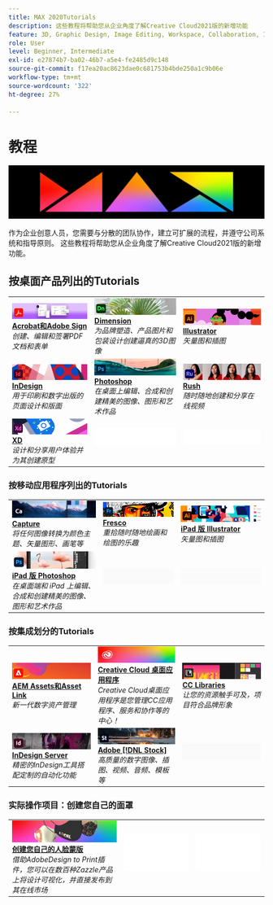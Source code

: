 ```yaml
---
title: MAX 2020Tutorials
description: 这些教程将帮助您从企业角度了解Creative Cloud2021版的新增功能
feature: 3D, Graphic Design, Image Editing, Workspace, Collaboration, Integrations, Workflow
role: User
level: Beginner, Intermediate
exl-id: e27874b7-ba02-46b7-a5e4-fe2485d9c148
source-git-commit: f17ea20ac8623dae0c681753b4bde250a1c9b06e
workflow-type: tm+mt
source-wordcount: '322'
ht-degree: 27%

---
```


# 教程

![Max 2020主页横幅](../assets/MAX.jpg)

作为企业创意人员，您需要与分散的团队协作，建立可扩展的流程，并遵守公司系统和指导原则。 这些教程将帮助您从企业角度了解Creative Cloud2021版的新增功能。

## 按桌面产品列出的Tutorials

<table style="table-layout:fixed">
<tr>
 <td>
    <a href="acrobat-sign.md">
      <img alt="Acrobat和Adobe Sign" src="../assets/DC.jpg" />
    </a>
    <div>
    <a href="acrobat-sign.md"><strong>Acrobat和Adobe Sign</strong></a>
    </div>
    <em>创建、编辑和签署PDF文档和表单</em>
    <br>
  </td>
  <td>
    <a href="dimension.md">
      <img alt="Dimension" src="../assets/Dimenio.jpg" />
    </a>
    <div>
    <a href="dimension.md"><strong>Dimension</strong></a>
    </div>
    <em>为品牌塑造、产品图片和包装设计创建逼真的3D图像</em>
    <br>
  </td>
  <td>
    <a href="illustrator.md">
      <img alt="Illustrator" src="../assets/Illustrator.jpg" />
    </a>
    <div>
    <a href="illustrator.md"><strong>Illustrator</strong></a>
    </div>
    <em>矢量图和插图</em>
    <br>
  </td>
</tr>
<tr>
 <td>
    <a href="indesign.md">
      <img alt="InDesign" src="../assets/InDesign.jpg" />
    </a>
    <div>
    <a href="indesign.md"><strong>InDesign</strong></a>
    </div>
    <em>用于印刷和数字出版的页面设计和版面</em>
    <br>
  </td>
  <td>
    <a href="photoshop.md">
      <img alt="Photoshop" src="../assets/Photoshop.jpg" />
    </a>
    <div>
    <a href="photoshop.md"><strong>Photoshop</strong></a>
    </div>
    <em>在桌面上编辑、合成和创建精美的图像、图形和艺术作品</em>
    <br>
  </td>
  <td>
    <a href="rush.md">
      <img alt="Rush" src="../assets/Rush.jpg" />
    </a>
    <div>
    <a href="rush.md"><strong>Rush</strong></a>
    </div>
    <em>随时随地创建和分享在线视频</em>
    <br>
  </td>
</tr>
<tr>
 <td>
    <a href="xd.md">
      <img alt="XD" src="../assets/XD.jpg" />
    </a>
    <div>
    <a href="xd.md"><strong>XD</strong></a>
    </div>
    <em>设计和分享用户体验并为其创建原型</em>
    <br>
  </td>
  <td>
    <img alt="间隔物" src="../assets/WhiteBanner_Spacer.png" />
    <div>
    <br>
  </td>
  <td>
    <img alt="间隔物" src="../assets/WhiteBanner_Spacer.png" />
    <div>
    <br>
  </td>
</tr>
</table>

### 按移动应用程序列出的Tutorials

<table style="table-layout:fixed">
<tr>
 <td>
    <a href="capture.md">
      <img alt="Capture" src="../assets/Capture.jpg" />
    </a>
    <div>
    <a href="capture.md"><strong>Capture</strong></a>
    </div>
    <em>将任何图像转换为颜色主题、矢量图形、画笔等</em>
    <br>
  </td>
  <td>
    <a href="fresco.md">
      <img alt="Fresco" src="../assets/Fresco.jpg" />
    </a>
    <div>
    <a href="fresco.md"><strong>Fresco</strong></a>
    </div>
    <em>重拾随时随地绘画和绘图的乐趣</em>
    <br>
  </td>
  <td>
    <a href="illustratoripad.md">
      <img alt="iPad 版 Illustrator" src="../assets/AIoniPad.jpg" />
    </a>
    <div>
    <a href="illustratoripad.md"><strong>iPad 版 Illustrator</strong></a>
    </div>
    <em>矢量图和插图</em>
    <br>
  </td>
</tr>
<tr>
 <td>
    <a href="photoshopipad.md">
      <img alt="iPad 版 Photoshop" src="../assets/PSoniPad.jpg" />
    </a>
    <div>
    <a href="photoshopipad.md"><strong>iPad 版 Photoshop</strong></a>
    </div>
    <em>在桌面端和 iPad 上编辑、合成和创建精美的图像、图形和艺术作品</em>
    <br>
  </td>
  <td>
    <img alt="间隔物" src="../assets/GrayBanner_Spacer.png" />
    <div>
    <br>
  </td>
  <td>
    <img alt="间隔物" src="../assets/GrayBanner_Spacer.png" />
    <div>
    <br>
  </td>
</tr>
</table>

### 按集成划分的Tutorials

<table style="table-layout:fixed">
<tr>
 <td>
    <a href="aem.md">
      <img alt="AEM Assets和Asset Link" src="../assets/AEM.jpg" />
    </a>
    <div>
    <a href="aem.md"><strong>AEM Assets和Asset Link</strong></a>
    </div>
    <em>新一代数字资产管理</em>
    <br>
  </td>
  <td>
    <a href="creativeclouddesktopapp.md">
      <img alt="Creative Cloud 桌面应用程序" src="../assets/CCDA.jpg" />
    </a>
    <div>
    <a href="creativeclouddesktopapp.md"><strong>Creative Cloud 桌面应用程序</strong></a>
    </div>
    <em>Creative Cloud桌面应用程序是您管理CC应用程序、服务和协作等的中心！</em>
    <br>
  </td>
  <td>
    <a href="cclibraries.md">
      <img alt="CC Libraries" src="../assets/CCLibs.jpg" />
    </a>
    <div>
    <a href="cclibraries.md"><strong>CC Libraries</strong></a>
    </div>
    <em>让您的资源触手可及，项目符合品牌形象</em>
    <br>
  </td>
</tr>
<tr>
<td>
    <a href="indesignserver.md">
      <img alt="InDesign Server" src="../assets/InDesignServer.jpg" />
    </a>
    <div>
    <a href="indesignserver.md"><strong>InDesign Server</strong></a>
    </div>
    <em>精密的InDesign工具搭配定制的自动化功能</em>
    <br>
  </td>
 <td>
    <a href="stock.md">
      <img alt="Adobe Stock" src="../assets/Stock.jpg" />
    </a>
    <div>
    <a href="stock.md"><strong>Adobe [!DNL Stock]</strong></a>
    </div>
    <em>高质量的数字图像、插图、视频、音频、模板等</em>
    <br>
  </td>
  <td>
    <img alt="间隔物" src="../assets/GrayBanner_Spacer.png" />
    <div>
    <br>
  </td>
</tr>
</table>

### 实际操作项目：创建您自己的面罩

<table style="table-layout:fixed">
<tr>
 <td>
    <a href="handsonproject.md">
      <img alt="创建您自己的人脸蒙版" src="../assets/faceMaskSplash.jpg" />
    </a>
    <div>
    <a href="handsonproject.md"><strong>创建您自己的人脸蒙版</strong></a>
    </div>
    <em>借助AdobeDesign to Print插件，您可以在数百种Zazzle产品上将设计可视化，并直接发布到其在线市场</em>
    <br>
  </td>
  <td>
    <img alt="间隔物" src="../assets/Whitespacer.png" />
    <div>
    <br>
  </td>
  <td>
    <img alt="间隔物" src="../assets/Whitespacer.png" />
    <div>
    <br>
  </td>
</tr>
</table>
